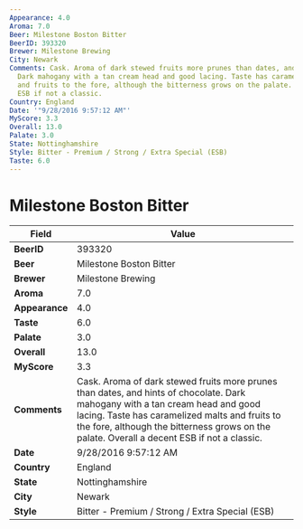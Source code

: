 ```yaml
---
Appearance: 4.0
Aroma: 7.0
Beer: Milestone Boston Bitter
BeerID: 393320
Brewer: Milestone Brewing
City: Newark
Comments: Cask. Aroma of dark stewed fruits more prunes than dates, and hints of chocolate.
  Dark mahogany with a tan cream head and good lacing. Taste has caramelized malts
  and fruits to the fore, although the bitterness grows on the palate. Overall a decent
  ESB if not a classic.
Country: England
Date: '"9/28/2016 9:57:12 AM"'
MyScore: 3.3
Overall: 13.0
Palate: 3.0
State: Nottinghamshire
Style: Bitter - Premium / Strong / Extra Special (ESB)
Taste: 6.0
---
```


# Milestone Boston Bitter

| Field         | Value |
|---------------|-------|
| **BeerID** | 393320 |
| **Beer** | Milestone Boston Bitter |
| **Brewer** | Milestone Brewing |
| **Aroma** | 7.0 |
| **Appearance** | 4.0 |
| **Taste** | 6.0 |
| **Palate** | 3.0 |
| **Overall** | 13.0 |
| **MyScore** | 3.3 |
| **Comments** | Cask. Aroma of dark stewed fruits more prunes than dates, and hints of chocolate. Dark mahogany with a tan cream head and good lacing. Taste has caramelized malts and fruits to the fore, although the bitterness grows on the palate. Overall a decent ESB if not a classic. |
| **Date** | 9/28/2016 9:57:12 AM |
| **Country** | England |
| **State** | Nottinghamshire |
| **City** | Newark |
| **Style** | Bitter - Premium / Strong / Extra Special (ESB) |
